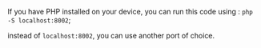 If you have PHP installed on your device, you can run this code using : `php -S localhost:8002`;

instead of `localhost:8002`, you can use another port of choice.
